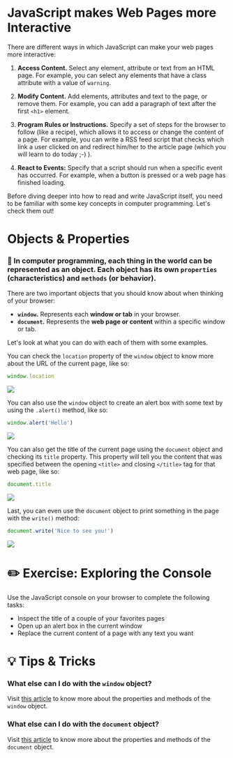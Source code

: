 # JavaScript makes Web Pages more Interactive

There are different ways in which JavaScript can make your web pages more interactive:

1. **Access Content.** Select any element, attribute or text from an HTML page. For example, you can select any elements that have a class attribute with a value of `warning`.

2. **Modify Content.** Add elements, attributes and text to the page, or remove them. For example, you can add a paragraph of text after the first `<h1>` element.

3. **Program Rules or Instructions.** Specify a set of steps for the browser to follow (like a recipe), which allows it to access or change the content of a page. For example, you can write a RSS feed script that checks which link a user clicked on and redirect him/her to the article page (which you will learn to do today ;-) ).

4. **React to Events:** Specify that a script should run when a specific event has occurred. For example, when a button is pressed or a web page has finished loading.

Before diving deeper into how to read and write JavaScript itself, you need to be familiar with some key concepts in computer programming. Let's check them out!





# Objects & Properties

### 🌟 In computer programming, each thing in the world can be represented as an object. Each object has its own `properties` (characteristics) and `methods` (or behavior).

There are two important objects that you should know about when thinking of your browser:

+ **`window`.** Represents each **window or tab** in your browser.
+ **`document`.** Represents the **web page or content** within a specific window or tab.

Let's look at what you can do with each of them with some examples.

You can check the `location` property of the `window` object to know more about the URL of the current page, like so:

```javascript
window.location
```

[![](http://cd.sseu.re/20170208-ay50l.png)](http://cd.sseu.re/20170208-ay50l.png)

You can also use the `window` object to create an alert box with some text by using the `.alert()` method, like so:

```javascript
window.alert('Hello')
```

[![](http://cd.sseu.re/20170208-l47tj.png)](http://cd.sseu.re/20170208-l47tj.png)


You can also get the title of the current page using the `document` object and checking its `title` property. This property will tell you the content that was specified between the opening `<title>` and closing `</title>` tag for that web page, like so:

```javascript
document.title
```

[![](http://cd.sseu.re/20170208-tjy9n.png)](http://cd.sseu.re/20170208-tjy9n.png)

Last, you can even use the `document` object to print something in the page with the `write()` method:

```javascript
document.write('Nice to see you!')
```

[![](http://cd.sseu.re/20170208-1tai8.png)](http://cd.sseu.re/20170208-1tai8.png)





# ✏️ Exercise: Exploring the Console

Use the JavaScript console on your browser to complete the following tasks:

* Inspect the title of a couple of your favorites pages
* Open up an alert box in the current window
* Replace the current content of a page with any text you want



# 💡 Tips & Tricks

### What else can I do with the `window` object?

Visit [this article](http://www.w3schools.com/jsref/obj_window.asp) to know more about the properties and methods of the `window` object.

### What else can I do with the `document` object?

Visit [this article](http://www.w3schools.com/jsref/dom_obj_document.asp) to know more about the properties and methods of the `document` object.
